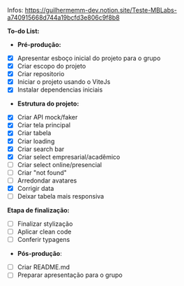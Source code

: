 Infos: https://guilhermemm-dev.notion.site/Teste-MBLabs-a740915668d744a19bcfd3e806c9f8b8

**To-do List:**

-   **Pré-produção:**
-   [x] Apresentar esboço inicial do projeto para o grupo
-   [x] Criar escopo do projeto
-   [x] Criar repositorio
-   [x] Iniciar o projeto usando o ViteJs
-   [x] Instalar dependencias iniciais

-   **Estrutura do projeto:**
-   [x] Criar API mock/faker
-   [x] Criar tela principal
-   [x] Criar tabela
-   [x] Criar loading
-   [x] Criar search bar
-   [x] Criar select empresarial/acadêmico
-   [ ] Criar select online/presencial
-   [ ] Criar "not found"
-   [ ] Arredondar avatares
-   [x] Corrigir data
-   [ ] Deixar tabela mais responsiva

**Etapa de finalização:**
-   [ ] Finalizar stylização
-   [ ] Aplicar clean code
-   [ ] Conferir typagens

-   **Pós-produção**:
-   [ ] Criar README.md
-   [ ] Preparar apresentação para o grupo